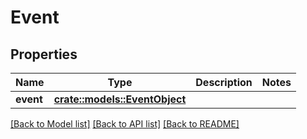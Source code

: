 # Event

## Properties

Name | Type | Description | Notes
------------ | ------------- | ------------- | -------------
**event** | [**crate::models::EventObject**](EventObject.md) |  | 

[[Back to Model list]](../README.md#documentation-for-models) [[Back to API list]](../README.md#documentation-for-api-endpoints) [[Back to README]](../README.md)


